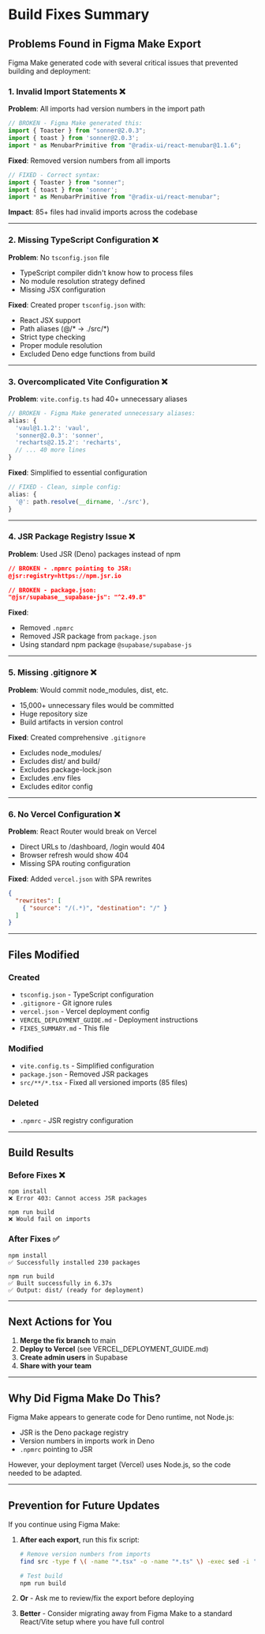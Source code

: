 # Build Fixes Summary

## Problems Found in Figma Make Export

Figma Make generated code with several critical issues that prevented building and deployment:

### 1. Invalid Import Statements ❌
**Problem**: All imports had version numbers in the import path
```typescript
// BROKEN - Figma Make generated this:
import { Toaster } from "sonner@2.0.3";
import { toast } from 'sonner@2.0.3';
import * as MenubarPrimitive from "@radix-ui/react-menubar@1.1.6";
```

**Fixed**: Removed version numbers from all imports
```typescript
// FIXED - Correct syntax:
import { Toaster } from "sonner";
import { toast } from 'sonner';
import * as MenubarPrimitive from "@radix-ui/react-menubar";
```

**Impact**: 85+ files had invalid imports across the codebase

---

### 2. Missing TypeScript Configuration ❌
**Problem**: No `tsconfig.json` file
- TypeScript compiler didn't know how to process files
- No module resolution strategy defined
- Missing JSX configuration

**Fixed**: Created proper `tsconfig.json` with:
- React JSX support
- Path aliases (@/* → ./src/*)
- Strict type checking
- Proper module resolution
- Excluded Deno edge functions from build

---

### 3. Overcomplicated Vite Configuration ❌
**Problem**: `vite.config.ts` had 40+ unnecessary aliases
```typescript
// BROKEN - Figma Make generated unnecessary aliases:
alias: {
  'vaul@1.1.2': 'vaul',
  'sonner@2.0.3': 'sonner',
  'recharts@2.15.2': 'recharts',
  // ... 40 more lines
}
```

**Fixed**: Simplified to essential configuration
```typescript
// FIXED - Clean, simple config:
alias: {
  '@': path.resolve(__dirname, './src'),
}
```

---

### 4. JSR Package Registry Issue ❌
**Problem**: Used JSR (Deno) packages instead of npm
```json
// BROKEN - .npmrc pointing to JSR:
@jsr:registry=https://npm.jsr.io

// BROKEN - package.json:
"@jsr/supabase__supabase-js": "^2.49.8"
```

**Fixed**:
- Removed `.npmrc`
- Removed JSR package from `package.json`
- Using standard npm package `@supabase/supabase-js`

---

### 5. Missing .gitignore ❌
**Problem**: Would commit node_modules, dist, etc.
- 15,000+ unnecessary files would be committed
- Huge repository size
- Build artifacts in version control

**Fixed**: Created comprehensive `.gitignore`
- Excludes node_modules/
- Excludes dist/ and build/
- Excludes package-lock.json
- Excludes .env files
- Excludes editor config

---

### 6. No Vercel Configuration ❌
**Problem**: React Router would break on Vercel
- Direct URLs to /dashboard, /login would 404
- Browser refresh would show 404
- Missing SPA routing configuration

**Fixed**: Added `vercel.json` with SPA rewrites
```json
{
  "rewrites": [
    { "source": "/(.*)", "destination": "/" }
  ]
}
```

---

## Files Modified

### Created
- `tsconfig.json` - TypeScript configuration
- `.gitignore` - Git ignore rules
- `vercel.json` - Vercel deployment config
- `VERCEL_DEPLOYMENT_GUIDE.md` - Deployment instructions
- `FIXES_SUMMARY.md` - This file

### Modified
- `vite.config.ts` - Simplified configuration
- `package.json` - Removed JSR packages
- `src/**/*.tsx` - Fixed all versioned imports (85 files)

### Deleted
- `.npmrc` - JSR registry configuration

---

## Build Results

### Before Fixes ❌
```
npm install
❌ Error 403: Cannot access JSR packages

npm run build
❌ Would fail on imports
```

### After Fixes ✅
```
npm install
✅ Successfully installed 230 packages

npm run build
✅ Built successfully in 6.37s
✅ Output: dist/ (ready for deployment)
```

---

## Next Actions for You

1. **Merge the fix branch** to main
2. **Deploy to Vercel** (see VERCEL_DEPLOYMENT_GUIDE.md)
3. **Create admin users** in Supabase
4. **Share with your team**

---

## Why Did Figma Make Do This?

Figma Make appears to generate code for Deno runtime, not Node.js:
- JSR is the Deno package registry
- Version numbers in imports work in Deno
- `.npmrc` pointing to JSR

However, your deployment target (Vercel) uses Node.js, so the code needed to be adapted.

---

## Prevention for Future Updates

If you continue using Figma Make:

1. **After each export**, run this fix script:
   ```bash
   # Remove version numbers from imports
   find src -type f \( -name "*.tsx" -o -name "*.ts" \) -exec sed -i 's/@[0-9]\+\.[0-9]\+\.[0-9]\+"/"/g' {} \;

   # Test build
   npm run build
   ```

2. **Or** - Ask me to review/fix the export before deploying

3. **Better** - Consider migrating away from Figma Make to a standard React/Vite setup where you have full control
